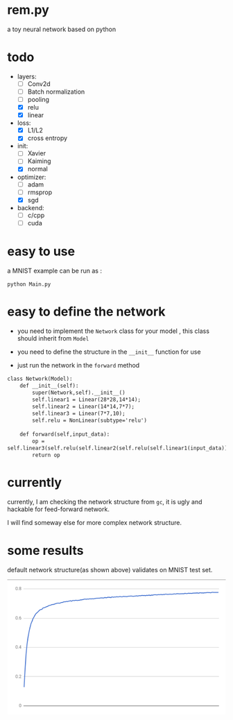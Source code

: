 # rem.py

a toy neural network based on python

# todo

* layers:
    - [ ] Conv2d
    - [ ] Batch normalization
    - [ ] pooling
    - [x] relu
    - [x] linear
    
* loss:
    - [x] L1/L2
    - [x] cross entropy
* init:
    - [ ] Xavier
    - [ ] Kaiming
    - [x] normal
     
* optimizer:
    - [ ] adam
    - [ ] rmsprop
    - [x] sgd
    
* backend:
    - [ ] c/cpp
    - [ ] cuda

# easy to use

a MNIST example can be run as :

```
python Main.py
```

# easy to define the network

* you need to implement the `Network` class for your model , this class should inherit from `Model`

* you need to define the structure in the `__init__` function for use

* just run the network in the `forward` method


```
class Network(Model):
    def __init__(self):
        super(Network,self).__init__()
        self.linear1 = Linear(28*28,14*14);
        self.linear2 = Linear(14*14,7*7);
        self.linear3 = Linear(7*7,10);
        self.relu = NonLinear(subtype='relu')
        
    def forward(self,input_data):
        op = self.linear3(self.relu(self.linear2(self.relu(self.linear1(input_data)))))
        return op

```

# currently

currently, I am checking the network structure from `gc`, it is ugly and hackable for feed-forward network.

I will find someway else for more complex network structure.


# some results

default network structure(as shown above) validates on MNIST test set.

![accuracy](https://github.com/vinthony/rem.py/blob/master/assets/default.png)
